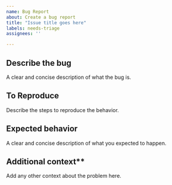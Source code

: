 ```yaml
---
name: Bug Report
about: Create a bug report
title: "Issue title goes here"
labels: needs-triage
assignees: ''

---
```


## Describe the bug
A clear and concise description of what the bug is.

## To Reproduce
Describe the steps to reproduce the behavior.

## Expected behavior
A clear and concise description of what you expected to happen.

## Additional context**
Add any other context about the problem here.
